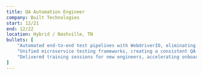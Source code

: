 ```yaml
---
title: QA Automation Engineer
company: Built Technologies
start: 12/21
end: 12/22
location: Hybrid / Nashville, TN
bullets: [
    "Automated end-to-end test pipelines with WebdriverIO, eliminating repetitive manual testing and expanding coverage across critical workflows",
    "Unified microservice testing frameworks, creating a consistent QA process that improved collaboration and reduced defects slipping into production",
    "Delivered training sessions for new engineers, accelerating onboarding and driving adoption of automation tools and best practices across teams"
]
---
```

